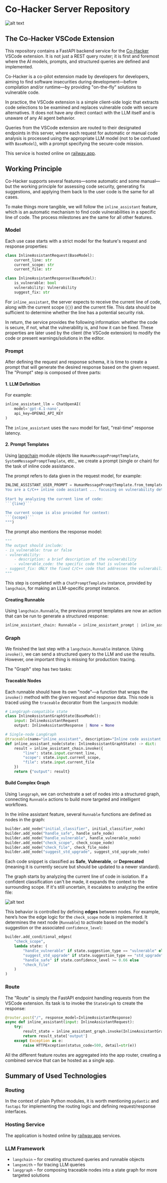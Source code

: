 # Co-Hacker Server Repository

![alt text](assets/logo.jpg)

## The Co-Hacker VSCode Extension

This repository contains a FastAPI backend service for the [Co-Hacker](https://github.com/HeapHopper/co-hacker) VSCode extension. It is not just a REST query router; it is first and foremost where the AI models, prompts, and structured queries are defined and implemented.

Co-Hacker is a co-pilot extension made by developers for developers, aiming to find software insecurities during development—before compilation and/or runtime—by providing "on-the-fly" solutions to vulnerable code.

In practice, the VSCode extension is a simple client-side logic that extracts code selections to be examined and replaces vulnerable code with secure alternatives. It does not have any direct contact with the LLM itself and is unaware of any AI agent behavior.

Queries from the VSCode extension are routed to their designated endpoints in this server, where each request for automatic or manual code analysis is processed using the appropriate LLM model (not to be confused with `BaseModel`), with a prompt specifying the secure-code mission.

This service is hosted online on [railway.app](https://railway.app/).

## Working Principle

Co-Hacker supports several features—some automatic and some manual—but the working principle for assessing code security, generating fix suggestions, and applying them back to the user code is the same for all cases.

To make things more tangible, we will follow the `inline_assistant` feature, which is an automatic mechanism to find code vulnerabilities in a specific line of code. The process milestones are the same for all other features.

### Model

Each use case starts with a strict model for the feature's request and response properties:

```python
class InlineAssistantRequest(BaseModel):
    current_line: str
    current_scope: str
    current_file: str

class InlineAssistantResponse(BaseModel):
    is_vulnerable: bool
    vulnerability: Vulnerability
    suggest_fix: str
```

For `inline_assistant`, the server expects to receive the current line of code, along with the current scope (`{}`) and the current file. This data should be sufficient to determine whether the line has a potential security risk.

In return, the service provides the following information: whether the code is secure, if not, what the vulnerability is, and how it can be fixed. These properties are later used by the client (the VSCode extension) to modify the code or present warnings/solutions in the editor.

### Prompt

After defining the request and response schema, it is time to create a prompt that will generate the desired response based on the given request. The "Prompt" step is composed of three parts:

#### 1. LLM Definition

For example:

```python
inline_assistant_llm = ChatOpenAI(
    model='gpt-4.1-nano',
    api_key=OPENAI_API_KEY
)
```

The `inline_assistant` uses the `nano` model for fast, "real-time" response latency.

#### 2. Prompt Templates

Using [langchain](https://www.langchain.com/) module objects like `HumanMessagePromptTemplate`, `SystemMessagePromptTemplate`, etc., we create a prompt (single or chain) for the task of inline code assistance.

The prompt refers to data given in the request model, for example:

```python
INLINE_ASSISTANT_USER_PROMPT = HumanMessagePromptTemplate.from_template("""
You are a C/C++ inline code assistant ... focusing on vulnerability detection and secure code.
                                                                        
Start by analyzing the current line of code:
```{line}```
                                                                        
The current scope is also provided for context:
```{scope}```
""")
```

The prompt also mentions the response model:

```python
"""
The output should include:
- is_vulnerable: true or false
- vulnerability:
    - description: a brief description of the vulnerability
    - vulnerable_code: the specific code that is vulnerable
- suggest_fix: ONLY the fixed C/C++ code that addresses the vulnerability.
"""
```

This step is completed with a `ChatPromptTemplate` instance, provided by `langchain`, for making an LLM-specific prompt instance.

#### Creating Runnable

Using `langchain.Runnable`, the previous prompt templates are now an action that can be run to generate a structured response:

```python
inline_assistant_chain: Runnable = inline_assistant_prompt | inline_assistant_llm.with_structured_output(InlineAssistantResponse)
```

### Graph

We finished the last step with a `langchain.Runnable` instance. Using `invoke()`, we can send a structured query to the LLM and use the results. However, one important thing is missing for production: tracing.

The "Graph" step has two tasks:

#### Traceable Nodes

Each runnable should have its own "node"—a function that wraps the `invoke()` method with the given request and response data. This node is traced using the `traceable` decorator from the `langsmith` module:

```python
# LangGraph-compatible state
class InlineAssistantGraphState(BaseModel):
    input: InlineAssistantRequest
    output: InlineAssistantResponse | None = None  

# Single-node LangGraph
@traceable(name="inline_assistant", description="Inline code assistant for C/C++ vulnerabilities")
def inline_assistant_node(state: InlineAssistantGraphState) -> dict:
    result = inline_assistant_chain.invoke({
        "line": state.input.current_line,
        "scope": state.input.current_scope,
        "file": state.input.current_file
    })
    return {"output": result}
```

#### Build Complex Graph

Using `langgraph`, we can orchestrate a set of nodes into a structured graph, connecting `Runnable` actions to build more targeted and intelligent workflows.

In the inline assistant feature, several `Runnable` functions are defined as nodes in the graph:

```python
builder.add_node("initial_classifier", initial_classifier_node)
builder.add_node("handle_safe", handle_safe_node)
builder.add_node("handle_vulnerable", handle_vulnerable_node)
builder.add_node("check_scope", check_scope_node)
builder.add_node("check_file", check_file_node)
builder.add_node("suggest_std_upgrade", suggest_std_upgrade_node)
```

Each code snippet is classified as **Safe**, **Vulnerable**, or **Deprecated** (meaning it is currently secure but should be updated to a newer standard).

The graph starts by analyzing the current line of code in isolation. If a confident classification can't be made, it expands the context to the surrounding scope. If it's still uncertain, it escalates to analyzing the entire file:

![alt text](assets/langgraph.gif)

This behavior is controlled by defining **edges** between nodes. For example, here’s how the edge logic for the `check_scope` node is implemented. It determines the next node (`Runnable`) to activate based on the model's suggestion or the associated `confidence_level`:

```python
builder.add_conditional_edges(
    "check_scope",
    lambda state: (
        "handle_vulnerable" if state.suggestion_type == "vulnerable" else
        "suggest_std_upgrade" if state.suggestion_type == "std_upgrade" else
        "handle_safe" if state.confidence_level >= 0.66 else
        "check_file"
    )
)
```

### Route

The "Route" is simply the FastAPI endpoint handling requests from the VSCode extension.
Its task is to invoke the `StateGraph` to create the response:

```python
@router.post("/", response_model=InlineAssistantResponse)
async def inline_assistant(input: InlineAssistantRequest):
    try:
        result_state = inline_assistant_graph.invoke(InlineAssistantGraphState(input=input))
        return result_state['output']
    except Exception as e:
        raise HTTPException(status_code=500, detail=str(e))
```

All the different feature routes are aggregated into the app router, creating a combined service that can be hosted as a single app.

## Summary of Used Technologies

### Routing

In the context of plain Python modules, it is worth mentioning `pydantic` and `fastapi` for implementing the routing logic and defining request/response interfaces.

### Hosting Service

The application is hosted online by [railway.app](https://railway.app/) services.

### LLM Framework

- `langchain` – for creating structured queries and runnable objects
- `langsmith` – for tracing LLM queries
- `langgraph` – for composing traceable nodes into a state graph for more targeted solutions

